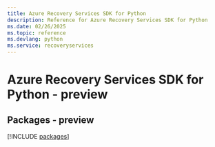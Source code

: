 ```yaml
---
title: Azure Recovery Services SDK for Python
description: Reference for Azure Recovery Services SDK for Python
ms.date: 02/26/2025
ms.topic: reference
ms.devlang: python
ms.service: recoveryservices
---
```

# Azure Recovery Services SDK for Python - preview
## Packages - preview
[!INCLUDE [packages](recovery-services-index.md)]
